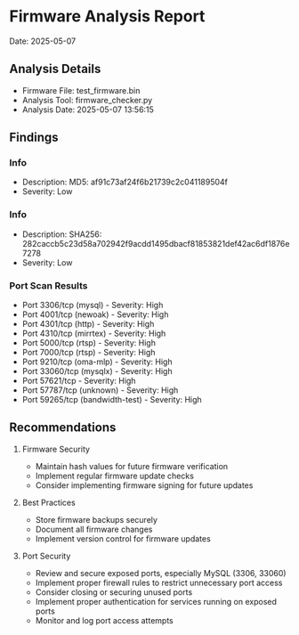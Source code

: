 # Firmware Analysis Report
Date: 2025-05-07

## Analysis Details
- Firmware File: test_firmware.bin
- Analysis Tool: firmware_checker.py
- Analysis Date: 2025-05-07 13:56:15

## Findings
### Info
- Description: MD5: af91c73af24f6b21739c2c041189504f
- Severity: Low

### Info
- Description: SHA256: 282caccb5c23d58a702942f9acdd1495dbacf81853821def42ac6df1876e7278
- Severity: Low

### Port Scan Results
- Port 3306/tcp (mysql) - Severity: High
- Port 4001/tcp (newoak) - Severity: High
- Port 4301/tcp (http) - Severity: High
- Port 4310/tcp (mirrtex) - Severity: High
- Port 5000/tcp (rtsp) - Severity: High
- Port 7000/tcp (rtsp) - Severity: High
- Port 9210/tcp (oma-mlp) - Severity: High
- Port 33060/tcp (mysqlx) - Severity: High
- Port 57621/tcp - Severity: High
- Port 57787/tcp (unknown) - Severity: High
- Port 59265/tcp (bandwidth-test) - Severity: High

## Recommendations
1. Firmware Security
   - Maintain hash values for future firmware verification
   - Implement regular firmware update checks
   - Consider implementing firmware signing for future updates

2. Best Practices
   - Store firmware backups securely
   - Document all firmware changes
   - Implement version control for firmware updates

3. Port Security
   - Review and secure exposed ports, especially MySQL (3306, 33060)
   - Implement proper firewall rules to restrict unnecessary port access
   - Consider closing or securing unused ports
   - Implement proper authentication for services running on exposed ports
   - Monitor and log port access attempts
